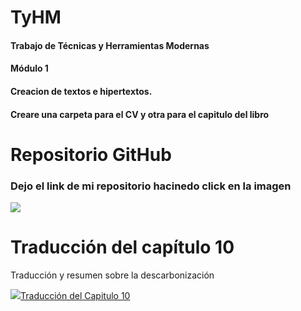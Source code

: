 # TyHM
#### Trabajo de Técnicas y Herramientas Modernas <br>
#### Módulo 1 <br> 
#### Creacion de textos e hipertextos. <br>
#### Creare una carpeta para el CV y otra para el capitulo del libro

# Repositorio GitHub
### Dejo el link de mi repositorio hacinedo click en la imagen

<a href="https://github.com/JoseSolanes/TyHM/blob/main/CV_PRUEBA_SOLANES.pdf">
  
<img src= "https://user-images.githubusercontent.com/83772532/123155402-791df780-d43e-11eb-9445-7d9fb04d1734.png">
</a>


# Traducción del capítulo 10
<p>Traducción y resumen sobre la descarbonización</p>
<a href="https://github.com/sofialandi/sofialandi/blob/main/TRADUCCIONFINAL.pdf">
<img src="https://user-images.githubusercontent.com/82980738/122611823-5fed0380-d058-11eb-8a6e-1f9703939359.jpg" al




# Traducción del Capitulo 10
